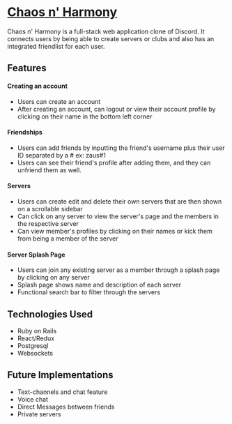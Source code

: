 # [Chaos n' Harmony](https://chaos-2ce2.onrender.com/)

Chaos n' Harmony is a full-stack web application clone of Discord. It connects users by being able to create servers or clubs and also has an integrated friendlist for each user. 


## Features

#### Creating an account
- Users can create an account
- After creating an account, can logout or view their account profile by clicking on their name in the bottom left corner

#### Friendships
- Users can add friends by inputting the friend's username plus their user ID separated by a # ex: zaus#1
- Users can see their friend's profile after adding them, and they can unfriend them as well.

#### Servers
- Users can create edit and delete their own servers that are then shown on a scrollable sidebar
- Can click on any server to view the server's page and the members in the respective server
- Can view member's profiles by clicking on their names or kick them from being a member of the server

#### Server Splash Page
- Users can join any existing server as a member through a splash page by clicking on any server
- Splash page shows name and description of each server
- Functional search bar to filter through the servers

## Technologies Used
- Ruby on Rails
- React/Redux
- Postgresql
- Websockets

## Future Implementations
- Text-channels and chat feature
- Voice chat 
- Direct Messages between friends
- Private servers
